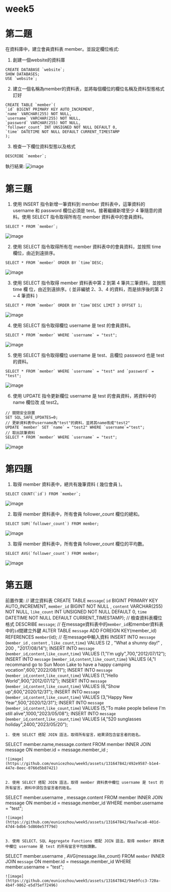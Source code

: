 # week5
# 第二題
在資料庫中，建立會員資料表 member。並設定欄位格式:
1. 創建一個website的資料庫
```mysql
CREATE DATABASE `website`;
SHOW DATABASES;
USE `website`;
```
2. 建立一個名稱為member的資料表，並將每個欄位的欄位名稱及資料型態格式訂好
```mysql
CREATE TABLE `member`(
`id` BIGINT PRIMARY KEY AUTO_INCREMENT,
`name` VARCHAR(255) NOT NULL,
`username` VARCHAR(255) NOT NULL,
`password` VARCHAR(255) NOT NULL,
`follower_count` INT UNSIGNED NOT NULL DEFAULT 0,
`time` DATETIME NOT NULL DEFAULT CURRENT_TIMESTAMP
);
```
3. 檢查一下欄位資料型態以及格式
```mysql
DESCRIBE `member`;
```
執行結果:
![image](https://github.com/eunicezhou/week5/assets/131647842/0480432f-55b7-4cef-9b9d-9c825ad15d13)

# 第三題
1. 使⽤ INSERT 指令新增⼀筆資料到 member 資料表中，這筆資料的 username 和 password 欄位必須是 test。接著繼續新增⾄少 4 筆隨意的資料。使⽤ SELECT 指令取得所有在 member 資料表中的會員資料。
```mysql
SELECT * FROM `member`;
```
![image](https://github.com/eunicezhou/week5/assets/131647842/09aff70d-2726-4cfb-b01f-5997978ce108)

2. 使⽤ SELECT 指令取得所有在 member 資料表中的會員資料，並按照 time 欄位，由近到遠排序。
```
SELECT * FROM `member` ORDER BY `time`DESC;
```
![image](https://github.com/eunicezhou/week5/assets/131647842/7907e145-7655-40e3-bf47-e8be013a2864)

3. 使⽤ SELECT 指令取得 member 資料表中第 2 到第 4 筆共三筆資料，並按照 time 欄 位，由近到遠排序。( 並非編號 2、3、4 的資料，⽽是排序後的第 2 ~ 4 筆資料 )
```
SELECT * FROM `member` ORDER BY `time`DESC LIMIT 3 OFFSET 1;
```
![image](https://github.com/eunicezhou/week5/assets/131647842/330b6d58-f9d9-4057-9ab0-c97df0527948)

4. 使⽤ SELECT 指令取得欄位 username 是 test 的會員資料。
```
SELECT * FROM `member` WHERE `username` = "test";
```
![image](https://github.com/eunicezhou/week5/assets/131647842/d2271d4f-da9f-4ad5-9976-1d8105230a27)

5. 使⽤ SELECT 指令取得欄位 username 是 test、且欄位 password 也是 test 的資料。
```
SELECT * FROM `member` WHERE `username` = "test" and `password` = "test";
```
![image](https://github.com/eunicezhou/week5/assets/131647842/f6e71614-2606-40c9-900c-2b33461c2a84)

6. 使⽤ UPDATE 指令更新欄位 username 是 test 的會員資料，將資料中的 name 欄位改 成 test2。
```
// 關閉安全設置
SET SQL_SAFE_UPDATES=0; 
// 更新資料表中username為"test"的資料，並將其name改成"test2"
UPDATE `member` SET `name` = "test2" WHERE `username`="test";
// 取出該筆資料
SELECT * FROM `member` WHERE `username` = "test";
```
![image](https://github.com/eunicezhou/week5/assets/131647842/367f98af-4637-4478-a502-742f89cc4589)


# 第四題
1. 取得 member 資料表中，總共有幾筆資料 ( 幾位會員 )。
```
SELECT COUNT(`id`) FROM `member`;
```
![image](https://github.com/eunicezhou/week5/assets/131647842/603e4a8e-42f5-497a-a651-00add57a9753)

2. 取得 member 資料表中，所有會員 follower_count 欄位的總和。
```
SELECT SUM(`follower_count`) FROM member;
```
![image](https://github.com/eunicezhou/week5/assets/131647842/1b1a0f62-f27f-4210-ae3c-70ce9444cd49)

3. 取得 member 資料表中，所有會員 follower_count 欄位的平均數。
```
SELECT AVG(`follower_count`) FROM member;
```
![image](https://github.com/eunicezhou/week5/assets/131647842/b9579989-c42f-4f11-980b-4abcffc06d54)


# 第五題
前置作業:
// 建立資料表
CREATE TABLE `message`(
`id` BIGINT PRIMARY KEY AUTO_INCREMENT,
`member_id` BIGINT NOT NULL ,
`content` VARCHAR(255) NOT NULL,
`like_count` INT UNSIGNED NOT NULL DEFAULT 0,
`time` DATETIME NOT NULL DEFAULT CURRENT_TIMESTAMP);
// 檢查資料表欄位格式
DESCRIBE `message`;
// 在message資料表中的`member_id`和member資料表中的`id`間建立外鍵
ALTER TABLE `message` ADD FOREIGN KEY(member_id) REFERENCES `member`(id);
// 在message中輸入資料
INSERT INTO `message` (`member_id` , `content` , `like_count`,`time`) VALUES (2 , "What a shunny day!" , 200 , "2017/08/14");
INSERT INTO `message` (`member_id`,`content`,`like_count`,`time`) VALUES (1,"I'm ugly",700,"2012/07/12");
INSERT INTO `message` (`member_id`,`content`,`like_count`,`time`) VALUES (4,"I recommand go to Sun Moon Lake to have a happy camping vocation",600,"2022/08/11");
INSERT INTO `message` (`member_id`,`content`,`like_count`,`time`) VALUES (1,"Hello World",900,"2012/07/12");
INSERT INTO `message` (`member_id`,`content`,`like_count`,`time`) VALUES (6,"Show up",600,"2020/12/31");
INSERT INTO `message` (`member_id`,`content`,`like_count`,`time`) VALUES (3,"Happy New Year",500,"2020/12/31");
INSERT INTO `message` (`member_id`,`content`,`like_count`,`time`) VALUES (5,"To make people believe I'm still alive",1000,"2023/05/08");
INSERT INTO `message` (`member_id`,`content`,`like_count`,`time`) VALUES (4,"520 sunglasses holiday",2400,"2023/05/20");
```
1. 使⽤ SELECT 搭配 JOIN 語法，取得所有留⾔，結果須包含留⾔者的姓名。
```
SELECT member.name,message.content FROM member INNER JOIN message ON member.id = message.member_id ;
```
![image](https://github.com/eunicezhou/week5/assets/131647842/492e9587-b1e4-447e-8eec-0766d5b87421)


2. 使⽤ SELECT 搭配 JOIN 語法，取得 member 資料表中欄位 username 是 test 的所有留⾔，資料中須包含留⾔者的姓名。
```
SELECT member.username , message.content FROM member INNER JOIN message ON member.id = message.member_id WHERE member.username = "test";
```
![image](https://github.com/eunicezhou/week5/assets/131647842/9aa7aca8-401d-47d4-bdb6-5d860e57f79d)


3. 使⽤ SELECT、SQL Aggregate Functions 搭配 JOIN 語法，取得 member 資料表中欄位 username 是 test 的所有留⾔平均按讚數。
```
SELECT member.username , AVG(message.like_count) FROM `member` INNER JOIN `message` ON member.id = message.member_id WHERE member.username = "test";
```
![image](https://github.com/eunicezhou/week5/assets/131647842/94e9fcc3-720a-4b4f-9862-e5d75ef72496)

